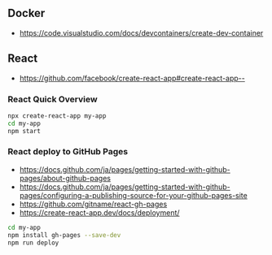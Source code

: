 ## Docker

- https://code.visualstudio.com/docs/devcontainers/create-dev-container

## React

- https://github.com/facebook/create-react-app#create-react-app--

### React Quick Overview

```sh
npx create-react-app my-app
cd my-app
npm start
```

### React deploy to GitHub Pages

- https://docs.github.com/ja/pages/getting-started-with-github-pages/about-github-pages
- https://docs.github.com/ja/pages/getting-started-with-github-pages/configuring-a-publishing-source-for-your-github-pages-site
- https://github.com/gitname/react-gh-pages
- https://create-react-app.dev/docs/deployment/

```sh
cd my-app
npm install gh-pages --save-dev
npm run deploy
```
